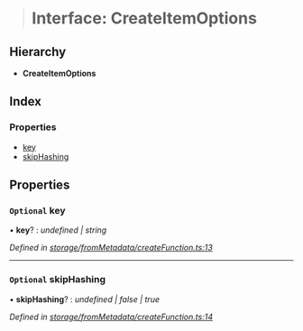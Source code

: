 > # Interface: CreateItemOptions

## Hierarchy

* **CreateItemOptions**

## Index

### Properties

* [key](_storage_frommetadata_createfunction_.createitemoptions.md#optional-key)
* [skipHashing](_storage_frommetadata_createfunction_.createitemoptions.md#optional-skiphashing)

## Properties

### `Optional` key

• **key**? : *undefined | string*

*Defined in [storage/fromMetadata/createFunction.ts:13](https://github.com/polkadot-js/api/blob/3827353/packages/api-metadata/src/storage/fromMetadata/createFunction.ts#L13)*

___

### `Optional` skipHashing

• **skipHashing**? : *undefined | false | true*

*Defined in [storage/fromMetadata/createFunction.ts:14](https://github.com/polkadot-js/api/blob/3827353/packages/api-metadata/src/storage/fromMetadata/createFunction.ts#L14)*